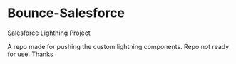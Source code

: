 # Bounce-Salesforce
Salesforce Lightning Project

A repo made for pushing the custom lightning components.
Repo not ready for use. Thanks
